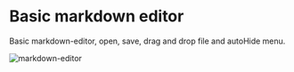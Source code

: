 # Basic markdown editor

Basic markdown-editor, open, save, drag and drop file and autoHide menu.

![markdown-editor](https://user-images.githubusercontent.com/71657821/187572094-90c6c439-aabc-4f83-9fcb-78e7fb1a5a00.png)
